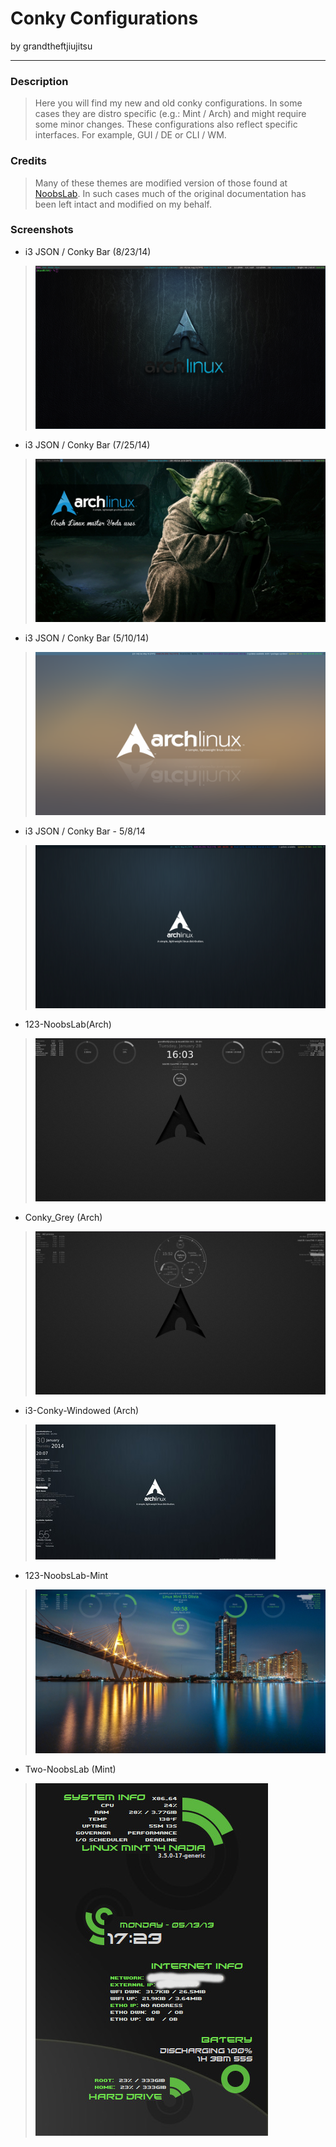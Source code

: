 Conky Configurations
====================

by grandtheftjiujitsu

---------------------

### Description
> Here you will find my new and old conky configurations.  In some cases they are distro specific (e.g.: Mint / Arch) and might require some minor changes.  These configurations also reflect specific interfaces.  For example, GUI / DE or CLI / WM.

### Credits
> Many of these themes are modified version of those found at [NoobsLab](http://www.noobslab.com/2012/07/conky-collection-for-ubuntulinux.html).  In such cases much of the original documentation has been left intact and modified on my behalf. 

### Screenshots
* i3 JSON / Conky Bar (8/23/14)
> ![Picture](https://raw.githubusercontent.com/grandtheftjiujitsu/Conky/master/i3JSONbar-20140823.png)

* i3 JSON / Conky Bar (7/25/14)
> ![Picture](https://raw.githubusercontent.com/grandtheftjiujitsu/Conky/master/i3JSONbar-20140725.png)

* i3 JSON / Conky Bar (5/10/14)
> ![Picture](https://raw.githubusercontent.com/grandtheftjiujitsu/Conky/master/i3JSONbar-20140510.png)

* i3 JSON / Conky Bar - 5/8/14
> ![Picture](https://raw.githubusercontent.com/grandtheftjiujitsu/Conky/master/i3JSONbar-20140508.png)

* 123-NoobsLab(Arch)
> ![Picture](https://raw.githubusercontent.com/grandtheftjiujitsu/Conky/master/123-noobslab.jpg)

* Conky_Grey (Arch)
> ![Picture](https://raw.githubusercontent.com/grandtheftjiujitsu/Conky/master/conky_grey.jpg)

* i3-Conky-Windowed (Arch)
> ![Picture](https://raw.githubusercontent.com/grandtheftjiujitsu/Conky/master/i3-conky-windowed.jpg)

* 123-NoobsLab-Mint
> ![Picture](https://raw.githubusercontent.com/grandtheftjiujitsu/Conky/master/123-noobslab-mint.jpg)

* Two-NoobsLab (Mint)
> ![Picture](https://raw.githubusercontent.com/grandtheftjiujitsu/Conky/master/two-noobslab-conky.jpg)
